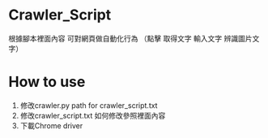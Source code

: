 # Crawler_Script
根據腳本裡面內容 可對網頁做自動化行為 （點擊 取得文字 輸入文字 辨識圖片文字）

# How to use
1. 修改crawler.py path for crawler_script.txt
2. 修改crawler_script.txt 如何修改參照裡面內容
3. 下載Chrome driver

